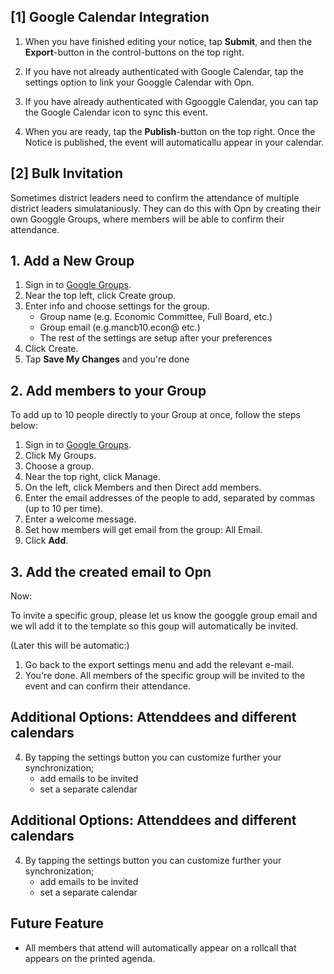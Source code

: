 ## [1] Google Calendar Integration

1. When you have finished editing your notice, tap **Submit**, and then the **Export**-button in the control-buttons on the top right.

2. If you have not already authenticated with Google Calendar, tap the settings option to link your Googgle Calendar with Opn. 

3. If you have already authenticated with Ggooggle Calendar, you can  tap the Google Calendar icon to sync this event. 

4. When you are ready, tap the **Publish**-button on the top right. Once the Notice is published, the event will automaticallu appear in your calendar.



## [2] Bulk Invitation

Sometimes district leaders need to confirm the attendance of multiple district leaders simulataniously. They can do this with Opn by creating their own Googgle Groups, where members will be able to confirm their attendance.


## 1. Add a New Group

1. Sign in to [Google Groups](https://groups.google.com/).
1. Near the top left, click Create group.
1. Enter info and choose settings for the group.
    - Group name (e.g. Economic Committee, Full Board, etc.)
    - Group email (e.g.mancb10.econ@ etc.)
    - The rest of the settings are setup after your preferences
1. Click Create.
2. Tap **Save My Changes** and you're done


## 2. Add members to your Group
To add up to 10 people directly to your Group at once, follow the steps below:

1. Sign in to [Google Groups](https://groups.google.com/).
2. Click My Groups.
2. Choose a group.
2. Near the top right, click Manage.
2. On the left, click Members and then Direct add members.
2. Enter the email addresses of the people to add, separated by commas (up to 10 per time).
2. Enter a welcome message.
2. Set how members will get email from the group: All Email.
2. Click **Add**.



## 3. Add the created email to Opn

Now: 

To invite a specific group, please let us know the googgle group email and we wll add it to the template so this goup will automatically be invited.

(Later this will be automatic:)

1. Go back to the export settings menu and add the relevant e-mail.
2. You're done. All members of the specific group will be invited to the event and can confirm their attendance.


## Additional Options: Attenddees and different calendars

4. By tapping the settings button you can customize further your synchronization;
    - add emails to be invited
    - set a separate calendar




## Additional Options: Attenddees and different calendars

4. By tapping the settings button you can customize further your synchronization;
    - add emails to be invited
    - set a separate calendar



## Future Feature

- All members that attend will automatically appear on a rollcall that appears on the printed agenda.
